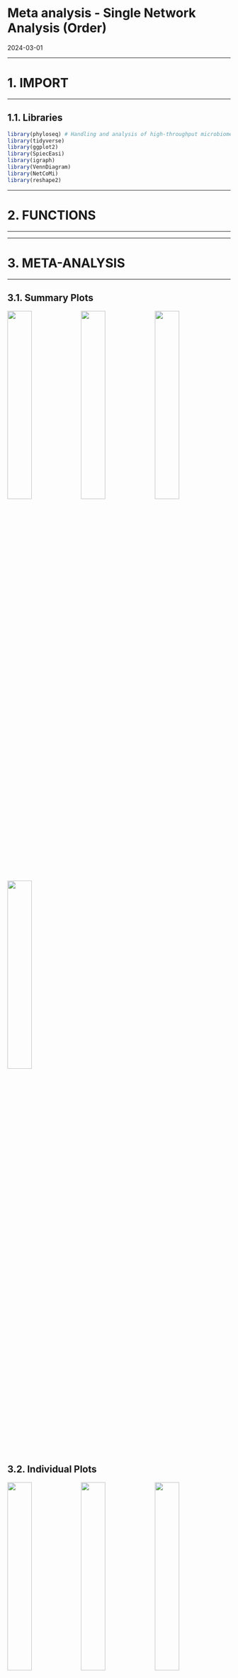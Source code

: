 Meta analysis - Single Network Analysis (Order)
================
2024-03-01

------------------------------------------------------------------------

# 1. IMPORT

------------------------------------------------------------------------

## 1.1. Libraries

``` r
library(phyloseq) # Handling and analysis of high-throughput microbiome census data.
library(tidyverse)
library(ggplot2)
library(SpiecEasi)
library(igraph)
library(VennDiagram)
library(NetCoMi)
library(reshape2)
```

------------------------------------------------------------------------

# 2. FUNCTIONS

------------------------------------------------------------------------

------------------------------------------------------------------------

# 3. META-ANALYSIS

------------------------------------------------------------------------

## 3.1. Summary Plots

<img src="../../../outputs/single-network-analysis/plots/Order/meta-analysis-1.png" width="33%" /><img src="../../../outputs/single-network-analysis/plots/Order/meta-analysis-2.png" width="33%" /><img src="../../../outputs/single-network-analysis/plots/Order/meta-analysis-3.png" width="33%" /><img src="../../../outputs/single-network-analysis/plots/Order/meta-analysis-4.png" width="33%" />

## 3.2. Individual Plots

<img src="../../../outputs/single-network-analysis/plots/Order/single-network-1.png" width="33%" /><img src="../../../outputs/single-network-analysis/plots/Order/single-network-2.png" width="33%" /><img src="../../../outputs/single-network-analysis/plots/Order/single-network-3.png" width="33%" /><img src="../../../outputs/single-network-analysis/plots/Order/single-network-4.png" width="33%" /><img src="../../../outputs/single-network-analysis/plots/Order/single-network-5.png" width="33%" /><img src="../../../outputs/single-network-analysis/plots/Order/single-network-6.png" width="33%" /><img src="../../../outputs/single-network-analysis/plots/Order/single-network-7.png" width="33%" /><img src="../../../outputs/single-network-analysis/plots/Order/single-network-8.png" width="33%" /><img src="../../../outputs/single-network-analysis/plots/Order/single-network-9.png" width="33%" /><img src="../../../outputs/single-network-analysis/plots/Order/single-network-10.png" width="33%" /><img src="../../../outputs/single-network-analysis/plots/Order/single-network-11.png" width="33%" /><img src="../../../outputs/single-network-analysis/plots/Order/single-network-12.png" width="33%" /><img src="../../../outputs/single-network-analysis/plots/Order/single-network-13.png" width="33%" /><img src="../../../outputs/single-network-analysis/plots/Order/single-network-14.png" width="33%" /><img src="../../../outputs/single-network-analysis/plots/Order/single-network-15.png" width="33%" /><img src="../../../outputs/single-network-analysis/plots/Order/single-network-16.png" width="33%" /><img src="../../../outputs/single-network-analysis/plots/Order/single-network-17.png" width="33%" /><img src="../../../outputs/single-network-analysis/plots/Order/single-network-18.png" width="33%" /><img src="../../../outputs/single-network-analysis/plots/Order/single-network-19.png" width="33%" /><img src="../../../outputs/single-network-analysis/plots/Order/single-network-20.png" width="33%" /><img src="../../../outputs/single-network-analysis/plots/Order/single-network-21.png" width="33%" /><img src="../../../outputs/single-network-analysis/plots/Order/single-network-22.png" width="33%" /><img src="../../../outputs/single-network-analysis/plots/Order/single-network-23.png" width="33%" /><img src="../../../outputs/single-network-analysis/plots/Order/single-network-24.png" width="33%" /><img src="../../../outputs/single-network-analysis/plots/Order/single-network-25.png" width="33%" /><img src="../../../outputs/single-network-analysis/plots/Order/single-network-26.png" width="33%" /><img src="../../../outputs/single-network-analysis/plots/Order/single-network-27.png" width="33%" /><img src="../../../outputs/single-network-analysis/plots/Order/single-network-28.png" width="33%" /><img src="../../../outputs/single-network-analysis/plots/Order/single-network-29.png" width="33%" /><img src="../../../outputs/single-network-analysis/plots/Order/single-network-30.png" width="33%" /><img src="../../../outputs/single-network-analysis/plots/Order/single-network-31.png" width="33%" /><img src="../../../outputs/single-network-analysis/plots/Order/single-network-32.png" width="33%" /><img src="../../../outputs/single-network-analysis/plots/Order/single-network-33.png" width="33%" /><img src="../../../outputs/single-network-analysis/plots/Order/single-network-34.png" width="33%" /><img src="../../../outputs/single-network-analysis/plots/Order/single-network-35.png" width="33%" /><img src="../../../outputs/single-network-analysis/plots/Order/single-network-36.png" width="33%" />

## 3.3. Global Properties

### 3.3.1. Summary

| Study | Method | Rel_LCC | Clustering | Modularity | Positive_Edges | Edge_Density | Natural_Conn | Avg_Path_Length | Hubs |
|:---|:---|---:|---:|---:|---:|---:|---:|---:|:---|
| agp | gl | 0.38824 | 0.77511 | 0.15181 | 98.49057 | 0.50189 | 0.14279 | 1.11920 | 12_Acidimicrobiia(C), 22_Actinobacteria(C), Acetobacterales, Brevibacillales, Bryobacterales, Cardiobacteriales, Frankiales, Propionibacteriales, Syntrophomonadales |
| fukui | gl | 0.60526 | 0.57849 | 0.34664 | 73.91304 | 0.18182 | 0.06500 | 1.70829 | Bacteroidales, Micrococcales, Saccharimonadales, Sphingomonadales |
| hugerth | gl | 0.40426 | 0.74573 | 0.15695 | 91.80328 | 0.35673 | 0.10588 | 1.24855 | 2_Firmicutes(P), Chitinophagales, Eubacteriales, Obscuribacterales, Sphingomonadales |
| labus | gl | 0.20000 | 1.00000 | -0.22222 | 33.33333 | 1.00000 | 0.57234 | 0.71351 | Erysipelotrichales, Lachnospirales |
| liu | gl | 0.71429 | 0.52154 | 0.45132 | 83.60000 | 0.10352 | 0.02504 | 1.91172 | Acetobacterales, Bacillales, Campylobacterales, Exiguobacterales, Flavobacteriales, Frankiales, Microtrichales, Rhizobiales, Sphingomonadales, Synechococcales |
| lopresti | gl | 0.21429 | 0.00000 | -0.12500 | 0.00000 | 0.66667 | 0.55295 | 0.96110 | Acidaminococcales, Veillonellales-Selenomonadales |
| mars | gl | 0.78571 | 0.41143 | 0.48996 | 73.21429 | 0.10606 | 0.04009 | 2.14258 | Flavobacteriales, Fusobacteriales, Micrococcales, Oscillospirales, Staphylococcales |
| nagel | gl | 0.45833 | 0.61989 | 0.18364 | 33.33333 | 0.32727 | 0.13611 | 1.37969 | Burkholderiales, Coriobacteriales, Erysipelotrichales |
| pozuelo | gl | 0.58491 | 0.77758 | 0.12278 | 67.15328 | 0.29462 | 0.07795 | 1.27308 | 1_Proteobacteria(P), 4_Bacteroidota(P), 5_Gammaproteobacteria(C), Corynebacteriales, Micrococcales, Rhizobiales |
| zeber | gl | 0.63889 | 0.53221 | 0.21941 | 50.76923 | 0.25692 | 0.07008 | 1.57276 | Bacteroidales, Clostridia vadinBB60 group, Izemoplasmatales, Saccharimonadales |
| zhu | gl | 0.33333 | 0.60306 | 0.25000 | 50.00000 | 0.38095 | 0.21850 | 1.23969 | Clostridiales, Erysipelotrichales |
| zhuang | gl | 0.50000 | 0.25146 | 0.31500 | 60.00000 | 0.22222 | 0.14169 | 1.66335 | Bacteroidales, Christensenellales |
| agp | mb | 0.90588 | 0.36240 | 0.55533 | 89.50617 | 0.05537 | 0.01762 | 2.40812 | 22_Actinobacteria(C), 7_Bacilli(C), Brevibacillales, Cardiobacteriales, Deinococcales, Frankiales, Micromonosporales, Streptosporangiales, Syntrophomonadales |
| fukui | mb | 0.76316 | 0.31582 | 0.48334 | 73.17073 | 0.10099 | 0.04501 | 2.39279 | Bacteroidales, Campylobacterales, Micrococcales, Saccharimonadales |
| hugerth | mb | 0.74468 | 0.45496 | 0.52401 | 83.33333 | 0.09076 | 0.03760 | 2.21964 | 2_Firmicutes(P), Chitinophagales, Eubacteriales, RF39, Sphingomonadales |
| labus | mb | 0.20000 | 0.00000 | -0.12500 | 50.00000 | 0.66667 | 0.55386 | 0.95715 | Erysipelotrichales, Lachnospirales |
| liu | mb | 0.98980 | 0.18828 | 0.48561 | 79.79094 | 0.06164 | 0.01458 | 2.07846 | 55_Clostridia(C), Campylobacterales, Candidatus Kaiserbacteria, Flavobacteriales, Frankiales, Hydrogenispora, Lachnospirales, Microtrichales, Rhizobiales, Sphingomonadales |
| lopresti | mb | 0.21429 | 0.00000 | -0.12500 | 0.00000 | 0.66667 | 0.55206 | 0.96753 | Acidaminococcales, Veillonellales-Selenomonadales |
| mars | mb | 0.97619 | 0.15389 | 0.52805 | 67.69231 | 0.07927 | 0.03110 | 2.25378 | Corynebacteriales, Micrococcales, Oscillospirales, Propionibacteriales, Staphylococcales |
| nagel | mb | 0.33333 | 0.40625 | 0.21605 | 44.44444 | 0.32143 | 0.18654 | 1.45850 | Bifidobacteriales, Coriobacteriales, Erysipelotrichales |
| pozuelo | mb | 0.69811 | 0.49871 | 0.29931 | 70.88608 | 0.11862 | 0.03829 | 1.73131 | 1_Proteobacteria(P), 5_Gammaproteobacteria(C), 59_Negativicutes(C), Clostridia vadinBB60 group, Rhizobiales, Sphingobacteriales |
| zeber | mb | 0.66667 | 0.42567 | 0.40448 | 57.44681 | 0.17029 | 0.05855 | 1.81342 | Bacteroidales, Clostridia vadinBB60 group, Saccharimonadales, Staphylococcales |
| zhu | mb | 0.52381 | 0.00000 | 0.41500 | 40.00000 | 0.18182 | 0.12514 | 2.05593 | Clostridiales, Rhodobacterales |
| zhuang | mb | 0.55000 | 0.24527 | 0.33471 | 54.54545 | 0.20000 | 0.12691 | 1.68932 | Bacteroidales, Christensenellales |
| agp | slr | 0.07059 | 0.00000 | 0.26000 | 100.00000 | 0.33333 | 0.25474 | 1.64108 | Actinomycetales, Bifidobacteriales, Campylobacterales, Caulobacterales, Clostridia UCG-014, Corynebacteriales, DTU014, Fusobacteriales, Veillonellales-Selenomonadales |
| fukui | slr | 0.07895 | 1.00000 | -0.22222 | 100.00000 | 1.00000 | 0.57615 | 0.70149 | Clostridia UCG-014, Clostridia vadinBB60 group, RF39, Verrucomicrobiales |
| hugerth | slr | 0.14894 | 0.00000 | 0.29167 | 16.66667 | 0.28571 | 0.21214 | 1.61531 | Acholeplasmatales, Methanobacteriales, Staphylococcales, Synergistales, Veillonellales-Selenomonadales |
| labus | slr | 0.13333 | 0.00000 | 0.00000 | 100.00000 | 1.00000 | 0.79756 | 0.70711 | Acidaminococcales, Burkholderiales |
| liu | slr | 0.67347 | 0.55376 | 0.48040 | 89.35185 | 0.10070 | 0.02484 | 2.09274 | Acetobacterales, Bacillales, Campylobacterales, Exiguobacterales, Flavobacteriales, Frankiales, Microtrichales, Rhizobiales, Sphingomonadales, Synechococcales |
| lopresti | slr | 0.14286 | 0.00000 | 0.00000 | 0.00000 | 1.00000 | 0.79496 | 0.71927 | Enterobacterales, Oscillospirales |
| mars | slr | 0.11905 | 0.00000 | 0.21875 | 50.00000 | 0.40000 | 0.31501 | 1.41195 | Bacteroidales, Desulfovibrionales, Erysipelotrichales, RF39, Rhodospirillales |
| nagel | slr | 0.08333 | 0.00000 | 0.00000 | 100.00000 | 1.00000 | 0.79887 | 0.70113 | Christensenellales, RF39 |
| pozuelo | slr | 0.22642 | 0.30000 | 0.46450 | 53.84615 | 0.19697 | 0.11515 | 2.38741 | Bifidobacteriales, Clostridiales, Gastranaerophilales, Peptostreptococcales-Tissierellales, Rhodospirillales, Synergistales |
| zeber | slr | 0.05556 | 0.00000 | 0.00000 | 100.00000 | 1.00000 | 0.79766 | 0.70665 | 3_Bacteroidia(C), Flavobacteriales |
| zhu | slr | 0.09524 | 0.00000 | 0.00000 | 100.00000 | 1.00000 | 0.80741 | 0.66476 | Rhizobiales, Rhodobacterales |
| zhuang | slr | 0.10000 | 0.00000 | 0.00000 | 100.00000 | 1.00000 | 0.79756 | 0.70710 | Burkholderiales, Desulfovibrionales |

### Some Plots

![](../../../outputs/single-network-analysis/plots/Order/global-prop-mb-1.png)<!-- -->![](../../../outputs/single-network-analysis/plots/Order/global-prop-mb-2.png)<!-- -->![](../../../outputs/single-network-analysis/plots/Order/global-prop-mb-3.png)<!-- -->![](../../../outputs/single-network-analysis/plots/Order/global-prop-mb-4.png)<!-- -->

### 3.3.3. Hubs

![](../../../outputs/single-network-analysis/plots/Order/global-prop-slr-1.png)<!-- -->

| Taxon                               | HubCount |
|:------------------------------------|---------:|
| Bacteroidales                       |        7 |
| Sphingomonadales                    |        6 |
| Erysipelotrichales                  |        6 |
| Rhizobiales                         |        6 |
| Frankiales                          |        5 |
| Micrococcales                       |        5 |
| Campylobacterales                   |        5 |
| Flavobacteriales                    |        5 |
| Saccharimonadales                   |        4 |
| Veillonellales-Selenomonadales      |        4 |
| Staphylococcales                    |        4 |
| Clostridia vadinBB60 group          |        4 |
| RF39                                |        4 |
| Acetobacterales                     |        3 |
| Lachnospirales                      |        3 |
| Microtrichales                      |        3 |
| Acidaminococcales                   |        3 |
| Oscillospirales                     |        3 |
| Burkholderiales                     |        3 |
| Corynebacteriales                   |        3 |
| Clostridiales                       |        3 |
| Christensenellales                  |        3 |
| Bifidobacteriales                   |        3 |
| 22_Actinobacteria(C)                |        2 |
| Brevibacillales                     |        2 |
| Cardiobacteriales                   |        2 |
| Propionibacteriales                 |        2 |
| Syntrophomonadales                  |        2 |
| 2_Firmicutes(P)                     |        2 |
| Chitinophagales                     |        2 |
| Eubacteriales                       |        2 |
| Bacillales                          |        2 |
| Exiguobacterales                    |        2 |
| Synechococcales                     |        2 |
| Fusobacteriales                     |        2 |
| Coriobacteriales                    |        2 |
| 1_Proteobacteria(P)                 |        2 |
| 5_Gammaproteobacteria(C)            |        2 |
| Rhodobacterales                     |        2 |
| Clostridia UCG-014                  |        2 |
| Synergistales                       |        2 |
| Desulfovibrionales                  |        2 |
| Rhodospirillales                    |        2 |
| 12_Acidimicrobiia(C)                |        1 |
| Bryobacterales                      |        1 |
| Obscuribacterales                   |        1 |
| 4_Bacteroidota(P)                   |        1 |
| Izemoplasmatales                    |        1 |
| 7_Bacilli(C)                        |        1 |
| Deinococcales                       |        1 |
| Micromonosporales                   |        1 |
| Streptosporangiales                 |        1 |
| 55_Clostridia(C)                    |        1 |
| Candidatus Kaiserbacteria           |        1 |
| Hydrogenispora                      |        1 |
| 59_Negativicutes(C)                 |        1 |
| Sphingobacteriales                  |        1 |
| Actinomycetales                     |        1 |
| Caulobacterales                     |        1 |
| DTU014                              |        1 |
| Verrucomicrobiales                  |        1 |
| Acholeplasmatales                   |        1 |
| Methanobacteriales                  |        1 |
| Enterobacterales                    |        1 |
| Gastranaerophilales                 |        1 |
| Peptostreptococcales-Tissierellales |        1 |
| 3_Bacteroidia(C)                    |        1 |
